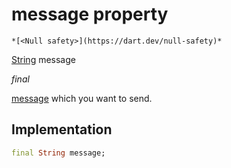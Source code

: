 


# message property




    *[<Null safety>](https://dart.dev/null-safety)*


[String](https://api.flutter.dev/flutter/dart-core/String-class.html) message
  
_final_



<p><a href="../../model_hms_message/HMSMessage/message.md">message</a> which you want to send.</p>



## Implementation

```dart
final String message;


```







